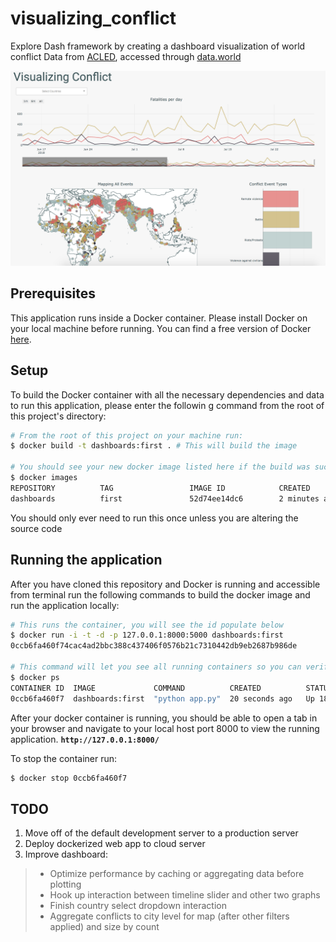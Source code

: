 # visualizing_conflict
Explore Dash framework by creating a dashboard visualization of world conflict
Data from [ACLED](https://www.acleddata.com/about-acled/), accessed through [data.world](https://data.world/makeovermonday/2018w34-visualizing-conflict)

![dashboard example](https://github.com/TifMoe/visualizing_conflict/blob/master/static/dashboard2.0.png)

## Prerequisites
This application runs inside a Docker container. Please install Docker on your local machine before running. You can find a free version of Docker [here](https://www.docker.com/get-started).

## Setup
To build the Docker container with all the necessary dependencies and data to run this application, please enter the followin g command from the root of this project's directory:
```bash
# From the root of this project on your machine run:
$ docker build -t dashboards:first . # This will build the image

# You should see your new docker image listed here if the build was successful
$ docker images
REPOSITORY          TAG                 IMAGE ID            CREATED             SIZE
dashboards          first               52d74ee14dc6        2 minutes ago       551MB
```
You should only ever need to run this once unless you are altering the source code

## Running the application
After you have cloned this repository and Docker is running and accessible from terminal run the following commands to build the docker image and run the application locally:

```bash
# This runs the container, you will see the id populate below
$ docker run -i -t -d -p 127.0.0.1:8000:5000 dashboards:first 
0ccb6fa460f74cac4ad2bbc388c437406f0576b21c7310442db9eb2687b986de

# This command will let you see all running containers so you can verify it's working
$ docker ps 
CONTAINER ID  IMAGE             COMMAND          CREATED          STATUS         PORTS                     NAMES
0ccb6fa460f7  dashboards:first  "python app.py"  20 seconds ago   Up 18 seconds  127.0.0.1:8000->5000/tcp  vigilant_perlman
```

After your docker container is running, you should be able to open a tab in your browser and navigate to your local host port 8000 to view the running application. **`http://127.0.0.1:8000/`**

To stop the container run:
```bash
$ docker stop 0ccb6fa460f7
```

## TODO
1) Move off of the default development server to a production server
2) Deploy dockerized web app to cloud server
3) Improve dashboard:
> - Optimize performance by caching or aggregating data before plotting
> - Hook up interaction between timeline slider and other two graphs
> - Finish country select dropdown interaction
> - Aggregate conflicts to city level for map (after other filters applied) and size by count
